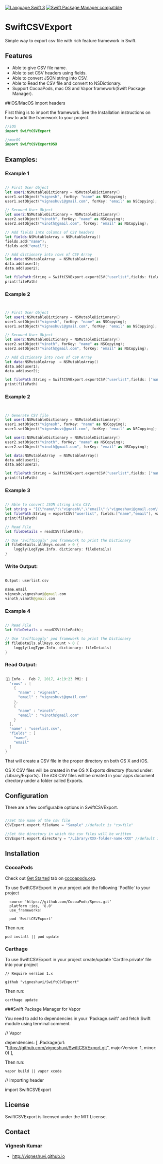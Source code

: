 [![Language Swift 3](https://img.shields.io/badge/Language-Swift%203-orange.svg)](https://developer.apple.com/swift)
[![Swift Package Manager compatible](https://img.shields.io/badge/Swift%20Package%20Manager-compatible-brightgreen.svg)](https://github.com/apple/swift-package-manager)

# SwiftCSVExport
Simple way to export csv file with rich feature framework in Swift.

## Features

- Able to give CSV file name.
- Able to set CSV headers using fields.
- Able to convert JSON string into CSV.
- Able to Read the CSV file and convert to NSDictionary.
- Support CocoaPods, mac OS and Vapor framework(Swift Package Manager).

##iOS/MacOS import headers

First thing is to import the framework. See the Installation instructions on how to add the framework to your project.

```swift
//iOS
import SwiftCSVExport

//macOS
import SwiftCSVExportOSX

```


## Examples:

### Example 1
```swift

// First User Object
let user1:NSMutableDictionary = NSMutableDictionary()
user1.setObject("vignesh", forKey: "name" as NSCopying);
user1.setObject("vigneshuvi@gmail.com", forKey: "email" as NSCopying);

// Secound User Object
let user2:NSMutableDictionary = NSMutableDictionary()
user2.setObject("vinoth", forKey: "name" as NSCopying);
user2.setObject("vinoth@gmail.com", forKey: "email" as NSCopying);

// Add fields into columns of CSV headers
let fields:NSMutableArray = NSMutableArray()
fields.add("name");
fields.add("email");

// Add dictionary into rows of CSV Array
let data:NSMutableArray  = NSMutableArray()
data.add(user1);
data.add(user2);

let filePath:String = SwiftCSVExport.exportCSV("userlist",fields: fields,values: data);
print(filePath)

```

### Example 2
```swift


// First User Object
let user1:NSMutableDictionary = NSMutableDictionary()
user1.setObject("vignesh", forKey: "name" as NSCopying);
user1.setObject("vigneshuvi@gmail.com", forKey: "email" as NSCopying);

// Secound User Object
let user2:NSMutableDictionary = NSMutableDictionary()
user2.setObject("vinoth", forKey: "name" as NSCopying);
user2.setObject("vinoth@gmail.com", forKey: "email" as NSCopying);

// Add dictionary into rows of CSV Array
let data:NSMutableArray  = NSMutableArray()
data.add(user1);
data.add(user2);

let filePath:String = SwiftCSVExport.exportCSV("userlist",fields: ["name", "email"],values: data);
print(filePath)

```

### Example 2
```swift


// Generate CSV file
let user1:NSMutableDictionary = NSMutableDictionary()
user1.setObject("vignesh", forKey: "name" as NSCopying);
user1.setObject("vigneshuvi@gmail.com", forKey: "email" as NSCopying);

let user2:NSMutableDictionary = NSMutableDictionary()
user2.setObject("vinoth", forKey: "name" as NSCopying);
user2.setObject("vinoth@gmail.com", forKey: "email" as NSCopying);

let data:NSMutableArray  = NSMutableArray()
data.add(user1);
data.add(user2);

let filePath:String = SwiftCSVExport.exportCSV("userlist",fields: ["name", "email"],values: data);
print(filePath)

```

### Example 3

```swift

// Able to convert JSON string into CSV.
let string = "[{\"name\":\"vignesh\",\"email\":\"vigneshuvi@gmail.com\"},{\"name\":\"vinoth\",\"email\":\"vinoth@gmail.com\"}]";
let filePath:String = exportCSV("userlist", fields:["name","email"], values:string);
print(filePath)

// Read File
let fileDetails = readCSV(filePath);

// Use 'SwiftLoggly' pod framework to print the Dictionary
if fileDetails.allKeys.count > 0 {
    loggly(LogType.Info, dictionary: fileDetails)
}


```

### Write Output:

```swift

Output: userlist.csv

name,email
vignesh,vigneshuvi@gmail.com
vinoth,vinoth@gmail.com

```

### Example 4

```swift

// Read File
let fileDetails = readCSV(filePath);

// Use 'SwiftLoggly' pod framework to print the Dictionary
if fileDetails.allKeys.count > 0 {
    loggly(LogType.Info, dictionary: fileDetails)
}


```

### Read Output:

```swift

[💙 Info -  Feb 7, 2017, 4:19:23 PM]: {
  "rows" : [
    {
      "name" : "vignesh",
      "email" : "vigneshuvi@gmail.com"
    },
    {
      "name" : "vinoth",
      "email" : "vinoth@gmail.com"
    }
  ],
  "name" : "userlist.csv",
  "fields" : [
    "name",
    "email"
  ]
}


```


That will create a CSV file in the proper directory on both OS X and iOS.

OS X CSV files will be created in the OS X Exports directory (found under: /Library/Exports). The iOS CSV files will be created in your apps document directory under a folder called Exports.

## Configuration

There are a few configurable options in SwiftCSVExport.

```swift

//Set the name of the csv file
CSVExport.export.fileName = "Sample" //default is "csvfile"

//Set the directory in which the csv files will be written
CSVExport.export.directory = "/Library/XXX-folder-name-XXX" //default is the standard exporting directory for each platform.

```

## Installation

### CocoaPods

Check out [Get Started](http://cocoapods.org/) tab on [cocoapods.org](http://cocoapods.org/).

To use SwiftCSVExport in your project add the following 'Podfile' to your project

	  source 'https://github.com/CocoaPods/Specs.git'
	  platform :ios, '8.0'
	  use_frameworks!

	  pod 'SwiftCSVExport'

Then run:

    pod install || pod update

### Carthage


To use SwiftCSVExport in your project create/update 'Cartfile.private' file into your project

    // Require version 1.x
    
    github "vigneshuvi/SwiftCSVExport"

Then run:

    carthage update

###Swift Package Manager for Vapor

You need to add to dependencies in your 'Package.swift' and fetch Swift module using terminal comment.

// Vapor

dependencies: [
        .Package(url: "https://github.com/vigneshuvi/SwiftCSVExport.git", majorVersion: 1, minor: 0)
        ],

Then run:

    vapor build || vapor xcode


// Importing header

import SwiftCSVExport


## License

SwiftCSVExport is licensed under the MIT License.

## Contact

### Vignesh Kumar
* http://vigneshuvi.github.io